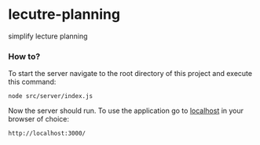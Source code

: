 # lecutre-planning

simplify lecture planning

### How to?
To start the server navigate to the root directory of this project and execute this command:
```shell
node src/server/index.js
```

Now the server should run. To use the application go to [localhost](http://localhost:3000/) in your browser of choice:
```url
http://localhost:3000/
```
